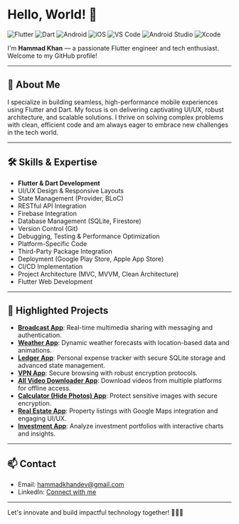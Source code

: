 # Hello, World! 👋

![Flutter](https://img.shields.io/badge/Flutter-02569B?logo=flutter&logoColor=white)
![Dart](https://img.shields.io/badge/Dart-0175C2?logo=dart&logoColor=white)
![Android](https://img.shields.io/badge/Android-3DDC84?logo=android&logoColor=white)
![iOS](https://img.shields.io/badge/iOS-000000?logo=apple&logoColor=white)
![VS Code](https://img.shields.io/badge/VS%20Code-007ACC?logo=visual-studio-code&logoColor=white)
![Android Studio](https://img.shields.io/badge/Android%20Studio-3DDC84?logo=android-studio&logoColor=white)
![Xcode](https://img.shields.io/badge/Xcode-147EFB?logo=xcode&logoColor=white)

I'm **Hammad Khan** — a passionate Flutter engineer and tech enthusiast. Welcome to my GitHub profile!

---

## 🚀 About Me

I specialize in building seamless, high-performance mobile experiences using Flutter and Dart. My focus is on delivering captivating UI/UX, robust architecture, and scalable solutions. I thrive on solving complex problems with clean, efficient code and am always eager to embrace new challenges in the tech world.

---

## 🛠️ Skills & Expertise

- **Flutter & Dart Development**
- UI/UX Design & Responsive Layouts
- State Management (Provider, BLoC)
- RESTful API Integration
- Firebase Integration
- Database Management (SQLite, Firestore)
- Version Control (Git)
- Debugging, Testing & Performance Optimization
- Platform-Specific Code
- Third-Party Package Integration
- Deployment (Google Play Store, Apple App Store)
- CI/CD Implementation
- Project Architecture (MVC, MVVM, Clean Architecture)
- Flutter Web Development

---

## 🔭 Highlighted Projects

- [**Broadcast App**](link): Real-time multimedia sharing with messaging and authentication.
- [**Weather App**](link): Dynamic weather forecasts with location-based data and animations.
- [**Ledger App**](link): Personal expense tracker with secure SQLite storage and advanced state management.
- [**VPN App**](link): Secure browsing with robust encryption protocols.
- [**All Video Downloader App**](link): Download videos from multiple platforms for offline access.
- [**Calculator (Hide Photos) App**](link): Protect sensitive images with secure encryption.
- [**Real Estate App**](link): Property listings with Google Maps integration and engaging UI/UX.
- [**Investment App**](link): Analyze investment portfolios with interactive charts and insights.

---

## 📫 Contact

- Email: [hammadkhandev@gmail.com](mailto:hammadkhandev@gmail.com)
- LinkedIn: [Connect with me](https://www.linkedin.com/in/hammadkhandev)

---

Let's innovate and build impactful technology together! 🚀📱✨